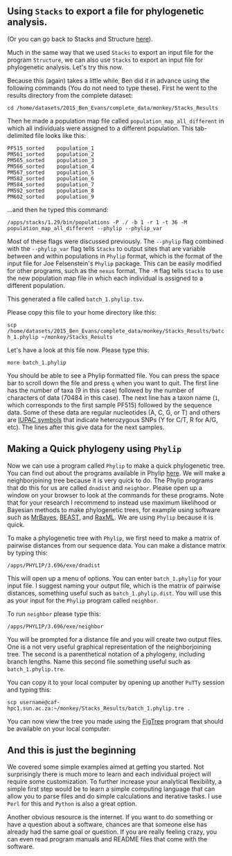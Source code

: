 ## Using `Stacks` to export a file for phylogenetic analysis.

(Or you can go back to Stacks and Structure [here](https://github.com/evansbenj/Reduced-Representation-Workshop/blob/master/8_Stacks_and_Structure.md)).

Much in the same way that we used `Stacks` to export an input file for the program `Structure`, we can also use `Stacks` to export an input file for phylogenetic analysis.  Let's try this now.

Because this (again) takes a little while, Ben did it in advance using the following commands (You do not need to type these).  First he went to the results directory from the complete dataset:

`cd /home/datasets/2015_Ben_Evans/complete_data/monkey/Stacks_Results`

Then he made a population map file called `population_map_all_different` in which all individuals were assigned to a different population.  This tab-delimited file looks like this:

```
PF515_sorted    population_1
PM561_sorted    population_2
PM565_sorted    population_3
PM566_sorted    population_4
PM567_sorted    population_5
PM582_sorted    population_6
PM584_sorted    population_7
PM592_sorted    population_8
PM602_sorted    population_9
```

...and then he typed this command:

`/apps/stacks/1.29/bin/populations -P ./ -b 1 -r 1 -t 36 -M population_map_all_different --phylip --phylip_var`

Most of these flags were discussed previously.  The `--phylip` flag combined with the `--phylip_var` flag tells `Stacks` to output sites that are variable between and within populations in `Phylip` format, which is the format of the input file for Joe Felsenstein's `Phylip` package.  This can be easily modified for other programs, such as the `nexus` format.  The `-M` flag tells `Stacks` to use the new population map file in which each individual is assigned to a different population.

This generated a file called `batch_1.phylip.tsv`.  

Please copy this file to your home directory like this:

`scp /home/datasets/2015_Ben_Evans/complete_data/monkey/Stacks_Results/batch_1.phylip ~/monkey/Stacks_Results`

Let's have a look at this file now.  Please type this:

`more batch_1.phylip`

You should be able to see a Phylip formatted file. You can press the space bar to scroll down the file and press `q` when you want to quit.  The first line has the number of taxa (9 in this case) followed by the number of characters of data (70484 in this case).  The next line has a taxon name (`1`, which corresponds to the first sample PF515) followed by the sequence data.  Some of these data are regular nucleotides (A, C, G, or T) and others are [IUPAC symbols](http://www.bioinformatics.org/sms/iupac.html) that indicate heterozygous SNPs (Y for C/T, R for A/G, etc).  The lines after this give data for the next samples.

## Making a Quick phylogeny using `Phylip`

Now we can use a program called `Phylip` to make a quick phylogenetic tree.  You can find out about the programs available in Phylip [here](http://evolution.genetics.washington.edu/phylip/phylip.html). We will make a neighborjoining tree because it is very quick to do. The Phylip programs that do this for us are called `dnadist` and `neighbor`.  Please open up a window on your browser to look at the commands for these programs.  Note that for your research I recommend to instead use maximum likelihood or Bayesian methods to make phylogenetic trees, for example using software such as [MrBayes](http://mrbayes.sourceforge.net/), [BEAST](http://beast.bio.ed.ac.uk/), and [RaxML](http://sco.h-its.org/exelixis/web/software/raxml/index.html).  We are using `Phylip` because it is quick.

To make a phylogenetic tree with `Phylip`, we first need to make a matrix of pairwise distances from our sequence data.  You can make a distance matrix by typing this:

`/apps/PHYLIP/3.696/exe/dnadist`

This will open up a menu of options.  You can enter `batch_1.phylip` for your input file.  I suggest naming your output file, which is the matrix of pairwise distances, something useful such as `batch_1.phylip.dist`.  You will use this as your input for the `Phylip` program called `neighbor`.

To run `neighbor` please type this:

`/apps/PHYLIP/3.696/exe/neighbor`

You will be prompted for a distance file and you will create two output files.  One is a not very useful graphical representation of the neighborjoining tree.  The second is a parenthetical notation of a phylogeny, including branch lengths.  Name this second file something useful such as `batch_1.phylip.tre`.

You can copy it to your local computer by opening up another `PuTTy` session and typing this:

`scp username@caf-hpc1.sun.ac.za:~/monkey/Stacks_Results/batch_1.phylip.tre .`

You can now view the tree you made using the [FigTree](http://tree.bio.ed.ac.uk/software/figtree/) program that should be available on your local computer.

## And this is just the beginning

We covered some simple examples aimed at getting you started.  Not surprisingly there is much more to learn and each individual project will require some customization. To further increase your analytical flexibility, a simple first step would be to learn a simple computing language that can allow you to parse files and do simple calculations and iterative tasks.  I use `Perl` for this and `Python` is also a great option.  

Another obvious resource is the internet.  If you want to do something or have a question about a software, chances are that someone else has already had the same goal or question.  If you are really feeling crazy, you can even read program manuals and README files that come with the software.




